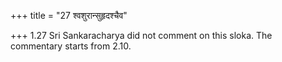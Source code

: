 +++
title = "27 श्वशुरान्सुहृदश्चैव"

+++
1.27 Sri Sankaracharya did not comment on this sloka. The commentary
starts from 2.10.  
  
